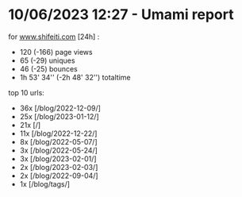# 10/06/2023 12:27 - Umami report
for www.shifeiti.com [24h] :

 - 120 (-166) page views
 - 65 (-29) uniques
 - 46 (-25) bounces
 - 1h 53' 34'' (-2h 48' 32'') totaltime


top 10 urls:
 - 36x [/blog/2022-12-09/]
 - 25x [/blog/2023-01-12/]
 - 21x [/]
 - 11x [/blog/2022-12-22/]
 - 8x [/blog/2022-05-07/]
 - 3x [/blog/2022-05-24/]
 - 3x [/blog/2023-02-01/]
 - 2x [/blog/2023-02-03/]
 - 2x [/blog/2022-09-04/]
 - 1x [/blog/tags/]


